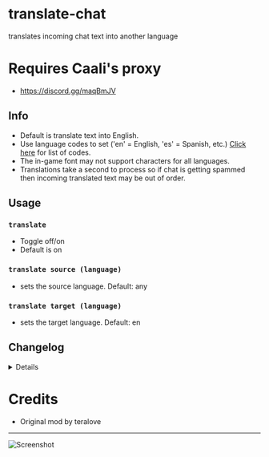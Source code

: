 # translate-chat
translates incoming chat text into another language

# Requires Caali's proxy
- https://discord.gg/maqBmJV

## Info
- Default is translate text into English.
- Use language codes to set ('en' = English, 'es' = Spanish, etc.) [Click here](https://ctrlq.org/code/19899-google-translate-languages) for list of codes.
- The in-game font may not support characters for all languages.
- Translations take a second to process so if chat is getting spammed then incoming translated text may be out of order.

## Usage
### `translate`
- Toggle off/on
- Default is on

### `translate source (language)`
- sets the source language. Default: any

### `translate target (language)`
- sets the target language. Default: en

## Changelog
<details>
    1.4 (by Haku)
    - Autoupdate + new commands
    1.3
    - Renamed dependencies folder into node_modules
    1.2
    - Fix: Whispers and private chat not working.
    1.1
    - included missing dependencies
    - removed trailing whitespaces which was causing unnecessary messages being received.
    1.0
    - initial release

</details>

# Credits
- Original mod by teralove

---

![Screenshot](https://i.imgur.com/JPngjxU.jpg)